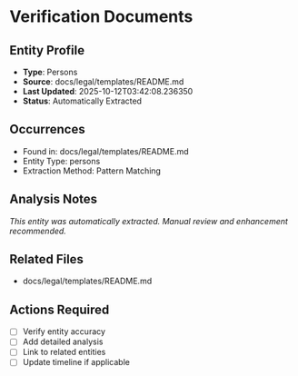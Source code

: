 # Verification Documents

## Entity Profile
- **Type**: Persons
- **Source**: docs/legal/templates/README.md
- **Last Updated**: 2025-10-12T03:42:08.236350
- **Status**: Automatically Extracted

## Occurrences
- Found in: docs/legal/templates/README.md
- Entity Type: persons
- Extraction Method: Pattern Matching

## Analysis Notes
*This entity was automatically extracted. Manual review and enhancement recommended.*

## Related Files
- docs/legal/templates/README.md

## Actions Required
- [ ] Verify entity accuracy
- [ ] Add detailed analysis
- [ ] Link to related entities
- [ ] Update timeline if applicable
